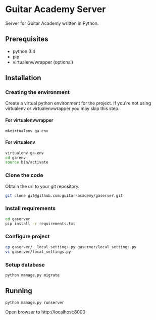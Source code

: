 Guitar Academy Server
=====================

Server for Guitar Academy written in Python.

## Prerequisites
* python 3.4
* pip
* virtualenv/wrapper (optional)

## Installation ##
### Creating the environment ###
Create a virtual python environment for the project.
If you're not using virtualenv or virtualenvwrapper you may skip this step.

#### For virtualenvwrapper ####
```bash
mkvirtualenv ga-env
```

#### For virtualenv ####
```bash
virtualenv ga-env
cd ga-env
source bin/activate
```

### Clone the code ###
Obtain the url to your git repository.

```bash
git clone git@github.com:guitar-academy/gaserver.git
```

### Install requirements ###
```bash
cd gaserver
pip install -r requirements.txt
```

### Configure project ###
```bash
cp gaserver/__local_settings.py gaserver/local_settings.py
vi gaserver/local_settings.py
```

### Setup database ###
```bash
python manage.py migrate
```

## Running ##
```bash
python manage.py runserver
```

Open browser to http://localhost:8000
